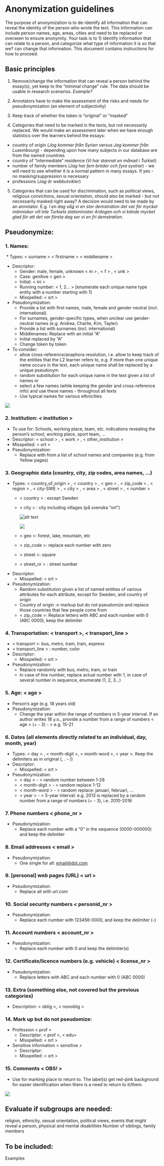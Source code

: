 # Anonymization guidelines

The purpose of anonymization is to de-identify all information that can reveal the identity of the person who wrote the text. This information can include person names, age, areas, cities and need to be replaced or overseen to ensure anonymity. Your task is to 1) identify information that can relate to a person, and categorize what type of information it is so that we? can change that information. This document contains instructions for how to proceed. 

## Basic principles

1. Remove/change the information that can reveal a person behind the essay(s), yet keep to the “minimal change” rule. The data should be usable in research scenarios.  _Example?_ 

2. Annotators have to make the assessment of the risks and needs for pseudonymization (an element of subjectivity)

3. Keep track of whether the token is “original” or “masked”

4. Categories that need to be marked in the texts, but not necessarily replaced. We would  make an assessment later when we have enough statistics over the learners behind the essays: 
  * country of origin (_Jag kommer från Syrien_ versus _Jag kommer från Luxembourg_) - depending upon how many subjects in our database are from the named countries
  * country of “intermediate” residence (_Vi har stannat en månad i Turkiet_)
  * number of family members (_Jag har fem bröder och fyra systrar_) - we will need to see whether it is a normal pattern in many essays. If yes - no masking/suppression is necessary
  * professions (_Jag är webbutvikler_) 

5. Categories that can be used for discrimination, such as political views, religious convictions, sexual orientation, should also be marked - but not necessarily masked right away? A decision would need to be made by an annotator. E.g. _I en dag såg vi en stor demstration det var för mycket människor vill inte Turkiets statsminister Ardogan och vi kände mycket glad för att det var första dag ser vi en fri demstration._

## Pseudonymize: 

### 1. Names: 
  * Types: < surname > < firstname > < middlename > 
  * Descriptor: 
      - Gender: male, female, unknown < m > , < f > , < unk >
      - Case: genitive < gen > 
      - Initial:  < ini > 
      - Running number: < 1, 2… >  [enumerate each unique name type entity with a number starting with 1]
      - Misspelled: < ort > 
  * Pseudonymization: 
      - Provide a list with first names, male, female and gender neutral (incl. international). 
      - For surnames, gender-specific types, when unclear use gender-neutral names (e.g. Andrea, Charlie, Kim, Tayler) 
      - Provide a list with surnames (incl. international)
      - Middlenames: Replace with an initial “A”
      - Initial replaced by “A”
      - Change token by token
  * To consider: 
      - allow cross-reference/anaphora resolution, i.e. allow to keep track of the entities that the L2 learner refers to, e.g. if more than one unique name occurs in the text, each unique name shall be replaced by a unique pseudonym 
      - random substitution for each unique name in the text given a list of names or
      - select a few names (while keeping the gender and cross-reference info) and use these names - throughout all texts
      - Use typical names for various ethnicities
      
![](https://ws.spraakbanken.gu.se/ws/swell/png?mode%3Aanon%20Alice~Alice%3A'firstname%3Afemale'%3A1%20and~and%20Bob~Bob%3A'firstname%3Amale'%3A2%20went~went%20to~to%20Paris~Paris%3Acity%20.%40s6~%40s6%20'Alice%5C's'~'Alice%5C's'%3A'firstname%3Afemale'%3A1%3Agen%20wallet~wallet%20was~was%20stolen~stolen%20.%40s11~%40s11%2F%2F'firstname%3Afemale'~Alice%201~Alice%20and~and%20'firstname%3Amale'~Bob%202~Bob%20went~went%20to~to%20city~Paris%20.~%40s6%20'firstname%3Afemale'~'Alice%5C's'%201~'Alice%5C's'%20gen~'Alice%5C's'%20wallet~wallet%20was~was%20stolen~stolen%20.~%40s11)

### 2. Institution: < institution > 
   * To use for: Schools, working place, team, etc. indications revealing the person’s school, working place, sport team, ...
  * Descriptor: < school > , < work > , < other_institution >
  * Misspelled: < ort >
  * Pseudonymization: 
      - Replace with from a list of school names and companies (e.g. from Yellow pages) 

### 3. Geographic data (country, city, zip codes, area names, …)
  * Types: < country_of_origin > , < country > , < geo > , < zip_code > , < region > , < city-SWE > , < city > , < area > , < street > , < number >
      - < country > : except Sweden
      - < city > : city including villages (på svenska “ort”)
         
         ![alt text](https://spraakbanken.gu.se/sites/spraakbanken.gu.se/files/Anon_gen.png "xxx")
         
         
         ![](https://ws.spraakbanken.gu.se/ws/swell/png?mode%3Aanon%20Jag%40s0~%40s0%20bor%40s1~%40s1%20i%40s2~%40s2%20en%40s3~%40s3%2040kvm~40kvm%20l%C3%A4genhet~l%C3%A4genhet%20i%40s6~%40s6%20Vasastan~Vasastan%3Aarea%3A1%20tisammans%40s8~%40s8%20med%40s9~%40s9%20min~min%20sambo~sambo%20.%40s12~%40s12%20Vi~Vi%20har~har%20bott%40s15~%40s15%20tisammans%40s16~%40s16%20f%C3%B6r~f%C3%B6r%20tv%C3%A5~tv%C3%A5%20eller~eller%20tre~tre%20%C3%A5r~%C3%A5r%20nu.~nu.%20V%C3%A5r~V%C3%A5r%20legenhet~legenhet%20ligger~ligger%20p%C3%A5%40s26~%40s26%20f%C3%B6rsta~f%C3%B6rsta%20v%C3%A5ning%2C~v%C3%A5ning%2C%20so~so%20m%C3%A5nga%40s30~%40s30%20folk~folk%20passera~passera%20och%40s33~%40s33%20g%C3%A5~g%C3%A5%20upp%40s35~%40s35%20trapperna~trapperna%20.%40s37~%40s37%20Det%40s38~%40s38%20finns%40s39~%40s39%20m%C3%A5nga%40s40~%40s40%20aff%C3%A4rer~aff%C3%A4rer%20och%40s42~%40s42%20resturanger~resturanger%20n%C3%A4ra~n%C3%A4ra%20%2C%40s45~%40s45%20och%40s46~%40s46%20R%C3%A5dmansgatan~R%C3%A5dmansgatan%3Astreet%3A2%20tunnelbana~tunnelbana%3Atransport%3A3%20station~station%20finns%40s50~%40s50%20bara~bara%20200m~200m%20promonera~promonera%20.%40s54~%40s54%20Fr%C3%A5n~Fr%C3%A5n%20mitt~mitt%20f%C3%B6nster~f%C3%B6nster%20jag%40s58~%40s58%20kan%40s59~%40s59%20ser~ser%20Stadsbibliotekets~Stadsbibliotekets%3A'other_institution'%3A4%3Agen%20bussh%C3%A5llplats~bussh%C3%A5llplats%20.%40s63~%40s63%20Det%40s64~%40s64%20%C3%A4r%40s65~%40s65%20bra%40s66~%40s66%20s%C3%A5%40s67~%40s67%20man~man%20kan%40s69~%40s69%20springer~springer%20till%40s71~%40s71%20n%C3%A4sta~n%C3%A4sta%20bussen~bussen%20.%40s74~%40s74%20M%C3%A5nga~M%C3%A5nga%20bilar~bilar%20k%C3%B6rar~k%C3%B6rar%20upp%40s78~%40s78%20och%40s79~%40s79%20ner~ner%20gatan~gatan%20v%C3%A4rje~v%C3%A4rje%20kv%C3%A4ll%2C~kv%C3%A4ll%2C%20det%40s84~%40s84%20%C3%A4r%40s85~%40s85%20inte~inte%20s%C3%A5%40s87~%40s87%20bra%40s88~%40s88%20'.%0A%0A'%40s89~%40s89%20F%C3%B6rre~F%C3%B6rre%20jag%40s91~%40s91%20flyttade~flyttade%20till%40s93~%40s93%20sverige%40s94~%40s94%20jag%40s95~%40s95%20bott%40s96~%40s96%20i%40s97~%40s97%20en%40s98~%40s98%20stor~stor%20r%C3%A5dhus~r%C3%A5dhus%20i%40s101~%40s101%20London%2C~London%2C%3Acity%3A5%20Storbritanien~Storbritanien%3Acountry%3A6%3Aort%20.%40s104~%40s104%20Jag%40s105~%40s105%20delade~delade%20husen~husen%20me~me%20fyra~fyra%20kompisar~kompisar%20%2C%40s111~%40s111%20det%40s112~%40s112%20var~var%20j%C3%A4ttekul~j%C3%A4ttekul%20.%40s115~%40s115%20London~London%3Acity%3A5%20%C3%A4r%40s117~%40s117%20mycket%40s118~%40s118%20dyrt%40s119~%40s119%20%2C%40s120~%40s120%20s%C3%A5%40s121~%40s121%20jag%40s122~%40s122%20plannerade~plannerade%20att~att%20flytat~flytat%20till%40s126~%40s126%20sverige%40s127~%40s127%20till%40s128~%40s128%20studerar~studerar%20dataventskap~dataventskap%3Aedu%3A7%20p%C3%A5%40s131~%40s131%20Stockholms~Stockholms%3Acity-SWE%3A8%3Agen%20Universitet~Universitet%20.%40s134~%40s134%20Utbildning~Utbildning%20%C3%A4r%40s136~%40s136%20mycket%40s137~%40s137%20billigare~billigare%20i%40s139~%40s139%20Sverie~Sverie%20%C3%A4n~%C3%A4n%20England~England%3Acountry%3A6%20'.%0A%0A'%40s143~%40s143%20I~I%20framtid~framtid%20jag%40s146~%40s146%20vill~vill%20bor%40s148~%40s148%20i%40s149~%40s149%20ett~ett%20hus~hus%20med%40s152~%40s152%20g%C3%A5rd%2C~g%C3%A5rd%2C%20s%C3%A5%40s154~%40s154%20jag%40s155~%40s155%20kan%40s156~%40s156%20f%C3%A5~f%C3%A5%20en%40s158~%40s158%20hund~hund%20.%40s160~%40s160%20Jag%40s161~%40s161%20m%C3%A5ste~m%C3%A5ste%20spara~spara%20mycket%40s164~%40s164%20pengar~pengar%20%2C%40s166~%40s166%20bost%C3%A4der~bost%C3%A4der%20i%40s168~%40s168%20Stockholm~Stockholm%3Acity-SWE%3A8%20%C3%A4r%40s170~%40s170%20dyrt%40s171~%40s171%20ocks%C3%A5~ocks%C3%A5%20'!%0A'~'!%0A'%2F%2FJag~%40s0%20bor~%40s1%20i~%40s2%20en~%40s3%2040kvm~40kvm%20l%C3%A4genhet~l%C3%A4genhet%20i~%40s6%20area~Vasastan%201~Vasastan%20tisammans~%40s8%20med~%40s9%20min~min%20sambo~sambo%20.~%40s12%20Vi~Vi%20har~har%20bott~%40s15%20tisammans~%40s16%20f%C3%B6r~f%C3%B6r%20tv%C3%A5~tv%C3%A5%20eller~eller%20tre~tre%20%C3%A5r~%C3%A5r%20nu.~nu.%20V%C3%A5r~V%C3%A5r%20legenhet~legenhet%20ligger~ligger%20p%C3%A5~%40s26%20f%C3%B6rsta~f%C3%B6rsta%20v%C3%A5ning%2C~v%C3%A5ning%2C%20so~so%20m%C3%A5nga~%40s30%20folk~folk%20passera~passera%20och~%40s33%20g%C3%A5~g%C3%A5%20upp~%40s35%20trapperna~trapperna%20.~%40s37%20Det~%40s38%20finns~%40s39%20m%C3%A5nga~%40s40%20aff%C3%A4rer~aff%C3%A4rer%20och~%40s42%20resturanger~resturanger%20n%C3%A4ra~n%C3%A4ra%20%2C~%40s45%20och~%40s46%20street~R%C3%A5dmansgatan%202~R%C3%A5dmansgatan%20transport~tunnelbana%203~tunnelbana%20station~station%20finns~%40s50%20bara~bara%20200m~200m%20promonera~promonera%20.~%40s54%20Fr%C3%A5n~Fr%C3%A5n%20mitt~mitt%20f%C3%B6nster~f%C3%B6nster%20jag~%40s58%20kan~%40s59%20ser~ser%20'other_institution'~Stadsbibliotekets%204~Stadsbibliotekets%20gen~Stadsbibliotekets%20bussh%C3%A5llplats~bussh%C3%A5llplats%20.~%40s63%20Det~%40s64%20%C3%A4r~%40s65%20bra~%40s66%20s%C3%A5~%40s67%20man~man%20kan~%40s69%20springer~springer%20till~%40s71%20n%C3%A4sta~n%C3%A4sta%20bussen~bussen%20.~%40s74%20M%C3%A5nga~M%C3%A5nga%20bilar~bilar%20k%C3%B6rar~k%C3%B6rar%20upp~%40s78%20och~%40s79%20ner~ner%20gatan~gatan%20v%C3%A4rje~v%C3%A4rje%20kv%C3%A4ll%2C~kv%C3%A4ll%2C%20det~%40s84%20%C3%A4r~%40s85%20inte~inte%20s%C3%A5~%40s87%20bra~%40s88%20'.%0A%0A'~%40s89%20F%C3%B6rre~F%C3%B6rre%20jag~%40s91%20flyttade~flyttade%20till~%40s93%20sverige~%40s94%20jag~%40s95%20bott~%40s96%20i~%40s97%20en~%40s98%20stor~stor%20r%C3%A5dhus~r%C3%A5dhus%20i~%40s101%20city~London%2C%205~London%2C%20country~Storbritanien%206~Storbritanien%20ort~Storbritanien%20.~%40s104%20Jag~%40s105%20delade~delade%20husen~husen%20me~me%20fyra~fyra%20kompisar~kompisar%20%2C~%40s111%20det~%40s112%20var~var%20j%C3%A4ttekul~j%C3%A4ttekul%20.~%40s115%20city~London%205~London%20%C3%A4r~%40s117%20mycket~%40s118%20dyrt~%40s119%20%2C~%40s120%20s%C3%A5~%40s121%20jag~%40s122%20plannerade~plannerade%20att~att%20flytat~flytat%20till~%40s126%20sverige~%40s127%20till~%40s128%20studerar~studerar%20edu~dataventskap%207~dataventskap%20p%C3%A5~%40s131%20city-SWE~Stockholms%208~Stockholms%20gen~Stockholms%20Universitet~Universitet%20.~%40s134%20Utbildning~Utbildning%20%C3%A4r~%40s136%20mycket~%40s137%20billigare~billigare%20i~%40s139%20Sverie~Sverie%20%C3%A4n~%C3%A4n%20country~England%206~England%20'.%0A%0A'~%40s143%20I~I%20framtid~framtid%20jag~%40s146%20vill~vill%20bor~%40s148%20i~%40s149%20ett~ett%20hus~hus%20med~%40s152%20g%C3%A5rd%2C~g%C3%A5rd%2C%20s%C3%A5~%40s154%20jag~%40s155%20kan~%40s156%20f%C3%A5~f%C3%A5%20en~%40s158%20hund~hund%20.~%40s160%20Jag~%40s161%20m%C3%A5ste~m%C3%A5ste%20spara~spara%20mycket~%40s164%20pengar~pengar%20%2C~%40s166%20bost%C3%A4der~bost%C3%A4der%20i~%40s168%20city-SWE~Stockholm%208~Stockholm%20%C3%A4r~%40s170%20dyrt~%40s171%20ocks%C3%A5~ocks%C3%A5%20'!%0A'~'!%0A')
         
         
         
      
      - < geo >: forest, lake, mountain, etc
      - < zip_code >: replace each number with zero
      - < street >: square
      - < street_nr > : street number
  * Descriptor: 
      - Misspelled: < ort >
  * Pseudonymization: 
      - Random substitution given a list of named entities of various attributes for each attribute, except for Sweden, and country of origin
      - Country of origin -> markup but do not pseudomize and replace those countries that few people come from
      - < zip_code >: Replace letters with ABC and each number with 0 (ABC 0000), keep the delimiter

### 4. Transportation: < transport >, < transport_line >
  * < transport >: bus, metro, tram, train, express
  * < transport_line > : number, color
  * Descriptor: 
      - Misspelled: < ort >
  * Pseudonymization: 
      - Replace randomly with bus, metro, tram, or train 
      - In case of line number, replace actual number with 1, in case of several number in sequence, enumerate (1, 2, 3…)

### 5. Age: < age >
  * Person’s age (e.g. 18 years old)
  * Pseudonymization: 
      - Change the year within the range of numbers in 5-year interval. If an author writes 18 y.o., provide a number from a range of numbers < age > (+ - 3) - > e.g. 15-21
         

### 6. Dates (all elements directly related to an individual, day, month, year) 
  * Types: < day > , < month-digit >, < month-word >, < year >. Keep the delimiters as in original (, . - /)
  * Descriptor: 
      - Misspelled: < ort >
  * Pseudonymization: 
      - < day > - > random number between 1-28
      - < month-digit > - > random replace 1-12
      - < month-word > - > random replace: januari, februari, ...
      - < year > - > 5-year interval: e.g. 2013 is replaced by a random number from a range of numbers (+ - 3), i.e. 2010-2016

### 7. Phone numbers < phone_nr >
  * Pseudonymization: 
      - Replace each number with a “0” in the sequence (0000-000000) and keep the delimiter
      
### 8. Email addresses < email >
  * Pseudonymization: 
      - One single for all: email@dot.com

### 9. [personal] web pages (URL) < url >
  * Pseudonymization: 
      - Replace all with url.com 

### 10. Social security numbers < personid_nr  >
  * Pseudonymization:  
      - Replace each number with 123456-0000, and keep the delimiter (-)

### 11. Account numbers < account_nr >
  * Pseudonymization: 
      - Replace each number with 0 and keep the delimiter(s)

### 12. Certificate/licence numbers (e.g. vehicle) < license_nr >
  * Pseudonymization: 
      - Replace letters with ABC and each number with 0 (ABC 0000)

### 13. Extra (something else, not covered but the previous categories)
  * Description: < oblig >, < nonoblig >

### 14. Mark up but do not pseudomize: 
  * Profession < prof >
      - Descriptor: < prof >, < edu> 
      - Misspelled: < ort >
  * Sensitive information < sensitive >
      - Descriptor: 
      - Misspelled: < ort >

### 15. Comments < OBS! >
   * Use for marking place to return to. The label(s) get red-pink background for easier identification when there is a need to return to it/them.
   

![](https://ws.spraakbanken.gu.se/ws/swell/png?'Alice%5C's'%3A1%3AOBS!%3A'firstname%3Afemale'%3Agen%20wallet%20was%20stolen%20.%2F%2F'Alice%5C's'%20wallet%20was%20stolen%20.)

## Evaluate if subgroups are needed: 
religion, ethnicity, sexual orientation, political views, events that might reveal a person, physical and mental disabilities
Number of siblings, family members

## To be included: 
Examples
